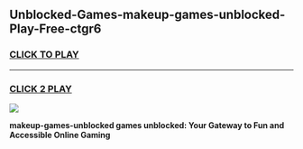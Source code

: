 
## Unblocked-Games-makeup-games-unblocked-Play-Free-ctgr6
<h3>
<a href="https://premium76.site?title=makeup-games-unblocked&ref=20M">CLICK TO PLAY</a></h3>
<hr>

<h3>
<a href="https://premium76.site?title=makeup-games-unblocked&ref=20M">CLICK 2 PLAY</a>
  
</h3>

<a href="https://premium76.site?title=makeup-games-unblocked&ref=19M"><img src="https://clearcache.store/games.png"></a>


**makeup-games-unblocked games unblocked: Your Gateway to Fun and Accessible Online Gaming**
